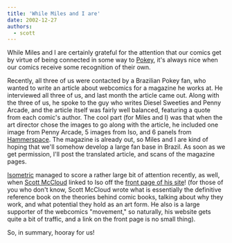 ```yaml
---
title: 'While Miles and I are'
date: 2002-12-27
authors:
  - scott
---
```


While Miles and I are certainly grateful for the attention that our comics get by virtue of being connected in some way to [Pokey](http://www.yellow5.com/pokey/), it's always nice when our comics receive some recognition of their own.

Recently, all three of us were contacted by a Brazilian Pokey fan, who wanted to write an article about webcomics for a magazine he works at. He interviewed all three of us, and last month the article came out. Along with the three of us, he spoke to the guy who writes Diesel Sweeties and Penny Arcade, and the article itself was fairly well balanced, featuring a quote from each comic's author. The cool part (for Miles and I) was that when the art director chose the images to go along with the article, he included one image from Penny Arcade, 5 images from Iso, and 6 panels from [Hammerspace](http://hammer.spaceninja.com/). The magazine is already out, so Miles and I are kind of hoping that we'll somehow develop a large fan base in Brazil. As soon as we get permission, I'll post the translated article, and scans of the magazine pages.

[Isometric](http://isometric.sixsided.org/) managed to score a rather large bit of attention recently, as well, when [Scott McCloud](http://www.scottmccloud.com/) linked to Iso off the [front page of his site](/images/miles/scott_mccloud.png)! (for those of you who don't know, Scott McCloud wrote what is essentially the definitive reference book on the theories behind comic books, talking about why they work, and what potential they hold as an art form. He also is a large supporter of the webcomics "movement," so naturally, his website gets quite a bit of traffic, and a link on the front page is no small thing).

So, in summary, hooray for us!
